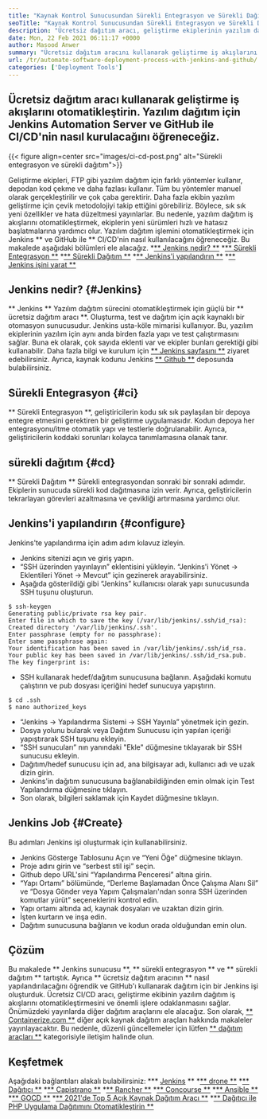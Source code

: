 ```yaml
---
title: "Kaynak Kontrol Sunucusundan Sürekli Entegrasyon ve Sürekli Dağıtım" 
seoTitle: "Kaynak Kontrol Sunucusundan Sürekli Entegrasyon ve Sürekli Dağıtım" 
description: "Ücretsiz dağıtım aracı, geliştirme ekiplerinin yazılım dağıtım iş akışlarını otomatikleştirmesine yardımcı olur. Jenkins ve Github depo ile yazılımı hızlı bir şekilde oluşturun, test edin, dağıtın." 
date: Mon, 22 Feb 2021 06:11:17 +0000
author: Masood Anwer
summary: "Ücretsiz dağıtım aracını kullanarak geliştirme iş akışlarını otomatikleştirin. Yazılım dağıtım için Jenkins Automation Server ve GitHub ile CI/CD'nin nasıl kurulacağını öğreneceğiz." 
url: /tr/automate-software-deployment-process-with-jenkins-and-github/
categories: ['Deployment Tools']
---
```


## Ücretsiz dağıtım aracı kullanarak geliştirme iş akışlarını otomatikleştirin. Yazılım dağıtım için Jenkins Automation Server ve GitHub ile CI/CD'nin nasıl kurulacağını öğreneceğiz.

{{< figure align=center src="images/ci-cd-post.png" alt="Sürekli entegrasyon ve sürekli dağıtım">}}

Geliştirme ekipleri, FTP gibi yazılım dağıtım için farklı yöntemler kullanır, depodan kod çekme ve daha fazlası kullanır. Tüm bu yöntemler manuel olarak gerçekleştirilir ve çok çaba gerektirir. Daha fazla ekibin yazılım geliştirme için çevik metodolojiyi takip ettiğini görebiliriz. Böylece, sık sık yeni özellikler ve hata düzeltmesi yayınlarlar. Bu nedenle, yazılım dağıtım iş akışlarını otomatikleştirmek, ekiplerin yeni sürümleri hızlı ve hatasız başlatmalarına yardımcı olur. Yazılım dağıtım işlemini otomatikleştirmek için Jenkins ** ve GitHub ile ** CI/CD'nin nasıl kullanılacağını öğreneceğiz. Bu makalede aşağıdaki bölümleri ele alacağız.
  *[** Jenkins nedir? **][1]
  *[** Sürekli Entegrasyon **][2]
  *[** Sürekli Dağıtım **][3]
  *[** Jenkins'i yapılandırın **][4]
  *[** Jenkins işini yarat **][5]

## Jenkins nedir? {#Jenkins}
** Jenkins ** Yazılım dağıtım sürecini otomatikleştirmek için güçlü bir ** ücretsiz dağıtım aracı **. Oluşturma, test ve dağıtım için açık kaynaklı bir otomasyon sunucusudur. Jenkins usta-köle mimarisi kullanıyor. Bu, yazılım ekiplerinin yazılım için aynı anda birden fazla yapı ve test çalıştırmasını sağlar. Buna ek olarak, çok sayıda eklenti var ve ekipler bunları gerektiği gibi kullanabilir. Daha fazla bilgi ve kurulum için [** Jenkins sayfasını **][6] ziyaret edebilirsiniz. Ayrıca, kaynak kodunu Jenkins [** Github **][7] deposunda bulabilirsiniz.

## Sürekli Entegrasyon {#ci}
** Sürekli Entegrasyon **, geliştiricilerin kodu sık sık paylaşılan bir depoya entegre etmesini gerektiren bir geliştirme uygulamasıdır. Kodun depoya her entegrasyonu/itme otomatik yapı ve testlerle doğrulanabilir. Ayrıca, geliştiricilerin koddaki sorunları kolayca tanımlamasına olanak tanır.

## sürekli dağıtım {#cd}
** Sürekli Dağıtım ** Sürekli entegrasyondan sonraki bir sonraki adımdır. Ekiplerin sunucuda sürekli kod dağıtmasına izin verir. Ayrıca, geliştiricilerin tekrarlayan görevleri azaltmasına ve çevikliği artırmasına yardımcı olur.

## Jenkins'i yapılandırın {#configure}
Jenkins'te yapılandırma için adım adım kılavuz izleyin.
  * Jenkins sitenizi açın ve giriş yapın.
  * “SSH üzerinden yayınlayın” eklentisini yükleyin. “Jenkins'i Yönet → Eklentileri Yönet → Mevcut” için gezinerek arayabilirsiniz.
  * Aşağıda gösterildiği gibi “Jenkins” kullanıcısı olarak yapı sunucusunda SSH tuşunu oluşturun.
```
$ ssh-keygen
Generating public/private rsa key pair.
Enter file in which to save the key (/var/lib/jenkins/.ssh/id_rsa):
Created directory '/var/lib/jenkins/.ssh'.
Enter passphrase (empty for no passphrase):
Enter same passphrase again:
Your identification has been saved in /var/lib/jenkins/.ssh/id_rsa.
Your public key has been saved in /var/lib/jenkins/.ssh/id_rsa.pub.
The key fingerprint is:
```
  * SSH kullanarak hedef/dağıtım sunucusuna bağlanın. Aşağıdaki komutu çalıştırın ve pub dosyası içeriğini hedef sunucuya yapıştırın.
```
$ cd .ssh
$ nano authorized_keys
```
  * “Jenkins → Yapılandırma Sistemi → SSH Yayınla” yönetmek için gezin.
  * Dosya yolunu bularak veya Dağıtım Sunucusu için yapılan içeriği yapıştırarak SSH tuşunu ekleyin.
  * “SSH sunucuları” nın yanındaki "Ekle" düğmesine tıklayarak bir SSH sunucusu ekleyin.
  * Dağıtım/hedef sunucusu için ad, ana bilgisayar adı, kullanıcı adı ve uzak dizin girin.
  * Jenkins'in dağıtım sunucusuna bağlanabildiğinden emin olmak için Test Yapılandırma düğmesine tıklayın.
  * Son olarak, bilgileri saklamak için Kaydet düğmesine tıklayın.

## Jenkins Job {#Create}
Bu adımları Jenkins işi oluşturmak için kullanabilirsiniz.
  * Jenkins Gösterge Tablosunu Açın ve “Yeni Öğe” düğmesine tıklayın.
  * Proje adını girin ve “serbest stil işi” seçin.
  * Github depo URL'sini “Yapılandırma Penceresi” altına girin.
  * “Yapı Ortamı” bölümünde, “Derleme Başlamadan Önce Çalışma Alanı Sil” ve “Dosya Gönder veya Yapım Çalışmaları'ndan sonra SSH üzerinden komutlar yürüt” seçeneklerini kontrol edin.
  * Yapı ortamı altında ad, kaynak dosyaları ve uzaktan dizin girin.
  * İşten kurtarın ve inşa edin.
  * Dağıtım sunucusuna bağlanın ve kodun orada olduğundan emin olun.

## Çözüm
Bu makalede ** Jenkins sunucusu **, ** sürekli entegrasyon ** ve ** sürekli dağıtım ** tartıştık. Ayrıca ** ücretsiz dağıtım aracının ** nasıl yapılandırılacağını öğrendik ve GitHub'ı kullanarak dağıtım için bir Jenkins işi oluşturduk. Ücretsiz CI/CD aracı, geliştirme ekibinin yazılım dağıtım iş akışlarını otomatikleştirmesini ve önemli işlere odaklanmasını sağlar. Önümüzdeki yayınlarda diğer dağıtım araçlarını ele alacağız.
Son olarak, [** Containerize.com **][8] diğer açık kaynak dağıtım araçları hakkında makaleler yayınlayacaktır. Bu nedenle, düzenli güncellemeler için lütfen [** dağıtım araçları **][9] kategorisiyle iletişim halinde olun.

## Keşfetmek
Aşağıdaki bağlantıları alakalı bulabilirsiniz:
  *** [Jenkins][6] **
  *[** drone **][10]
  *[** Dağıtıcı **][11]
  *[** Capistrano **][12]
  *[** Rancher **][13]
  *[** Concourse **][14]
  *[** Ansible **][15]
  *[** GOCD **][16]
  *[** 2021'de Top 5 Açık Kaynak Dağıtım Aracı **][17]
  *[** Dağıtıcı ile PHP Uygulama Dağıtımını Otomatikleştirin **][18]

  
[1]: #Jenkins
[2]: #CI
[3]: #CD
[4]: #Configure
[5]: #Create
[6]: https://products.containerize.com/deployment-tools/jenkins
[7]: https://github.com/jenkinsci/jenkins
[8]: https://containerize.com
[9]: https://blog.containerize.com/category/deployment-tools/
[10]: https://products.containerize.com/deployment-tools/drone/
[11]: https://products.containerize.com/deployment-tools/deployer/
[12]: https://products.containerize.com/deployment-tools/capistrano/
[13]: https://products.containerize.com/deployment-tools/rancher/
[14]: https://products.containerize.com/deployment-tools/concourse/
[15]: https://products.containerize.com/deployment-tools/ansible/
[16]: https://products.containerize.com/deployment-tools/gocd/
[17]: https://blog.containerize.com/deployment-tools/top-5-open-source-deployment-tools-in-the-year-2021/
[18]: https://blog.containerize.com/deployment-tools/automate-php-application-deployment-with-deployer/
